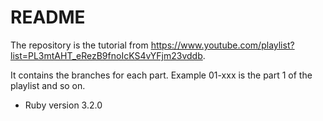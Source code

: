 # README

The repository is the tutorial from https://www.youtube.com/playlist?list=PL3mtAHT_eRezB9fnoIcKS4vYFjm23vddb.

It contains the branches for each part. Example 01-xxx is the part 1 of the playlist and so on.

* Ruby version
3.2.0
